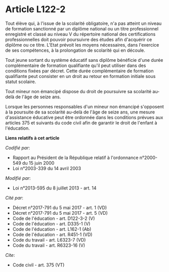 # Article L122-2

Tout élève qui, à l'issue de la scolarité obligatoire, n'a pas atteint un niveau de formation sanctionné par un diplôme
national ou un titre professionnel enregistré et classé au niveau V du répertoire national des certifications
professionnelles doit pouvoir poursuivre des études afin d'acquérir ce diplôme ou ce titre. L'Etat prévoit les moyens
nécessaires, dans l'exercice de ses compétences, à la prolongation de scolarité qui en découle. 

Tout jeune sortant du système éducatif sans diplôme bénéficie d'une durée complémentaire de formation qualifiante qu'il peut
utiliser dans des conditions fixées par décret. Cette durée complémentaire de formation qualifiante peut consister en un
droit au retour en formation initiale sous statut scolaire. 

Tout mineur non émancipé dispose du droit de poursuivre sa scolarité au-delà de l'âge de seize ans. 

Lorsque les personnes responsables d'un mineur non émancipé s'opposent à la poursuite de sa scolarité au-delà de l'âge de
seize ans, une mesure d'assistance éducative peut être ordonnée dans les conditions prévues aux articles 375 et suivants du
code civil afin de garantir le droit de l'enfant à l'éducation.

**Liens relatifs à cet article**

_Codifié par_:

  - Rapport au Président de la République relatif à l'ordonnance n°2000-549 du 15 juin 2000
  - Loi n°2003-339 du 14 avril 2003

_Modifié par_:

  - Loi n°2013-595 du 8 juillet 2013 - art. 14

_Cité par_:

  - Décret n°2017-791 du 5 mai 2017 - art. 1 (VD)
  - Décret n°2017-791 du 5 mai 2017 - art. 5 (VD)
  - Code de l'éducation - art. D122-3-2 (V)
  - Code de l'éducation - art. D335-1 (V)
  - Code de l'éducation - art. L162-1 (Ab)
  - Code de l'éducation - art. R451-1 (VD)
  - Code du travail - art. L6323-7 (VD)
  - Code du travail - art. R6323-16 (V)

_Cite_:

  - Code civil - art. 375 (VT)

